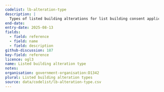 ```yaml
---
codelist: lb-alteration-type
description: |
  Types of listed building alterations for list building consent applications.
end-date:
entry-date: 2025-08-13
fields:
  - field: reference
  - field: name
  - field: description
github-discussion: 187
key-field: reference
licence: ogl3
name: Listed building alteration type
notes:
organisation: government-organisation:D1342
plural: Listed building alteration types
source: data/codelist/lb-alteration-type.csv
---
```


